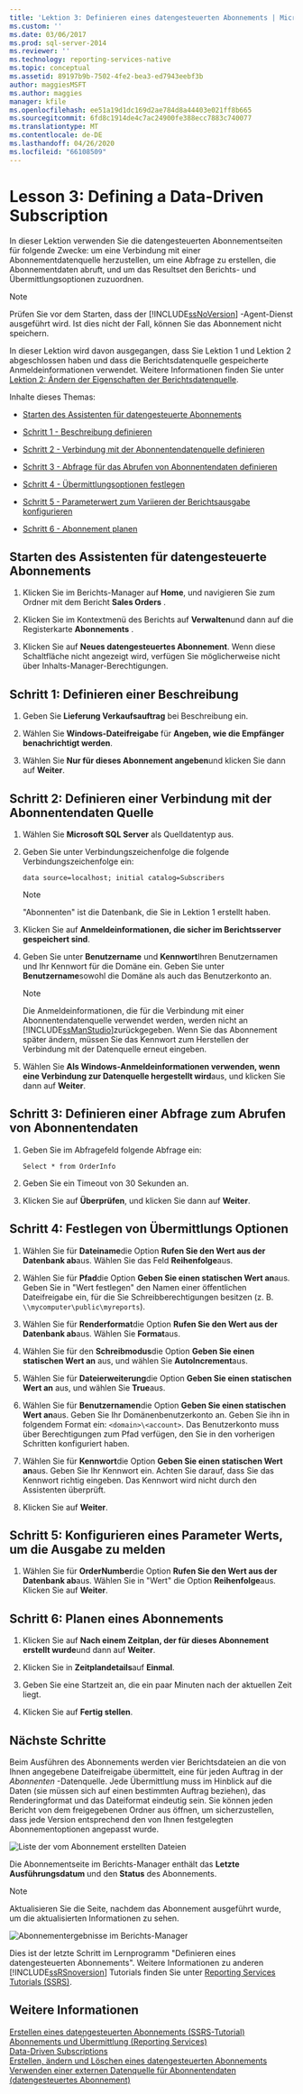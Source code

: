 ```yaml
---
title: 'Lektion 3: Definieren eines datengesteuerten Abonnements | Microsoft-Dokumentation'
ms.custom: ''
ms.date: 03/06/2017
ms.prod: sql-server-2014
ms.reviewer: ''
ms.technology: reporting-services-native
ms.topic: conceptual
ms.assetid: 89197b9b-7502-4fe2-bea3-ed7943eebf3b
author: maggiesMSFT
ms.author: maggies
manager: kfile
ms.openlocfilehash: ee51a19d1dc169d2ae784d8a44403e021ff8b665
ms.sourcegitcommit: 6fd8c1914de4c7ac24900fe388ecc7883c740077
ms.translationtype: MT
ms.contentlocale: de-DE
ms.lasthandoff: 04/26/2020
ms.locfileid: "66108509"
---
```

# <a name="lesson-3-defining-a-data-driven-subscription"></a>Lesson 3: Defining a Data-Driven Subscription
  In dieser Lektion verwenden Sie die datengesteuerten Abonnementseiten für folgende Zwecke: um eine Verbindung mit einer Abonnementdatenquelle herzustellen, um eine Abfrage zu erstellen, die Abonnementdaten abruft, und um das Resultset den Berichts- und Übermittlungsoptionen zuzuordnen.  
  
> [!NOTE]  
>  Prüfen Sie vor dem Starten, dass der [!INCLUDE[ssNoVersion](../includes/ssnoversion-md.md)] -Agent-Dienst ausgeführt wird. Ist dies nicht der Fall, können Sie das Abonnement nicht speichern.  
  
 In dieser Lektion wird davon ausgegangen, dass Sie Lektion 1 und Lektion 2 abgeschlossen haben und dass die Berichtsdatenquelle gespeicherte Anmeldeinformationen verwendet.  Weitere Informationen finden Sie unter [Lektion 2: Ändern der Eigenschaften der Berichtsdatenquelle](../reporting-services/lesson-2-modifying-the-report-data-source-properties.md).  
  
 Inhalte dieses Themas:  
  
-   [Starten des Assistenten für datengesteuerte Abonnements](#bkmk_startwizard)  
  
-   [Schritt 1 - Beschreibung definieren](#bkmk_definesubscription)  
  
-   [Schritt 2 - Verbindung mit der Abonnentendatenquelle definieren](#bkmk_defineconnectiontosubscriber)  
  
-   [Schritt 3 - Abfrage für das Abrufen von Abonnentendaten definieren](#bkmk_definequery)  
  
-   [Schritt 4 - Übermittlungsoptionen festlegen](#bkmk_set_deliveryoptions)  
  
-   [Schritt 5 - Parameterwert zum Variieren der Berichtsausgabe konfigurieren](#bkmk_configure_parameter)  
  
-   [Schritt 6 - Abonnement planen](#bkmk_schedule_subscription)  
  
##  <a name="start-the-data-driven-subscription-wizard"></a><a name="bkmk_startwizard"></a>Starten des Assistenten für datengesteuerte Abonnements  
  
1.  Klicken Sie im Berichts-Manager auf **Home**, und navigieren Sie zum Ordner mit dem Bericht **Sales Orders** .  
  
2.  Klicken Sie im Kontextmenü des Berichts auf **Verwalten**und dann auf die Registerkarte **Abonnements** .  
  
3.  Klicken Sie auf **Neues datengesteuertes Abonnement**. Wenn diese Schaltfläche nicht angezeigt wird, verfügen Sie möglicherweise nicht über Inhalts-Manager-Berechtigungen.  
  
##  <a name="step-1---define-a-description"></a><a name="bkmk_definesubscription"></a>Schritt 1: Definieren einer Beschreibung  
  
1.  Geben Sie **Lieferung Verkaufsauftrag** bei Beschreibung ein.  
  
2.  Wählen Sie **Windows-Dateifreigabe** für **Angeben, wie die Empfänger benachrichtigt werden**.  
  
3.  Wählen Sie **Nur für dieses Abonnement angeben**und klicken Sie dann auf **Weiter**.  
  
##  <a name="step-2---define-a-connection-to-the-subscriber-data-source"></a><a name="bkmk_defineconnectiontosubscriber"></a>Schritt 2: Definieren einer Verbindung mit der Abonnentendaten Quelle  
  
1.  Wählen Sie **Microsoft SQL Server** als Quelldatentyp aus.  
  
2.  Geben Sie unter Verbindungszeichenfolge die folgende Verbindungszeichenfolge ein:  
  
    ```  
    data source=localhost; initial catalog=Subscribers  
    ```  
  
    > [!NOTE]  
    >  "Abonnenten" ist die Datenbank, die Sie in Lektion 1 erstellt haben.  
  
3.  Klicken Sie auf **Anmeldeinformationen, die sicher im Berichtsserver gespeichert sind**.  
  
4.  Geben Sie unter **Benutzername** und **Kennwort**Ihren Benutzernamen und Ihr Kennwort für die Domäne ein. Geben Sie unter **Benutzername**sowohl die Domäne als auch das Benutzerkonto an.  
  
    > [!NOTE]  
    >  Die Anmeldeinformationen, die für die Verbindung mit einer Abonnentendatenquelle verwendet werden, werden nicht an [!INCLUDE[ssManStudio](../includes/ssmanstudio-md.md)]zurückgegeben. Wenn Sie das Abonnement später ändern, müssen Sie das Kennwort zum Herstellen der Verbindung mit der Datenquelle erneut eingeben.  
  
5.  Wählen Sie **Als Windows-Anmeldeinformationen verwenden, wenn eine Verbindung zur Datenquelle hergestellt wird**aus, und klicken Sie dann auf **Weiter**.  
  
##  <a name="step-3---define-a-query-to-retrieve-subscriber-data"></a><a name="bkmk_definequery"></a>Schritt 3: Definieren einer Abfrage zum Abrufen von Abonnentendaten  
  
1.  Geben Sie im Abfragefeld folgende Abfrage ein:  
  
    ```  
    Select * from OrderInfo  
    ```  
  
2.  Geben Sie ein Timeout von 30 Sekunden an.  
  
3.  Klicken Sie auf **Überprüfen**, und klicken Sie dann auf **Weiter**.  
  
##  <a name="step-4---set-delivery-options"></a><a name="bkmk_set_deliveryoptions"></a>Schritt 4: Festlegen von Übermittlungs Optionen  
  
1.  Wählen Sie für **Dateiname**die Option **Rufen Sie den Wert aus der Datenbank ab**aus. Wählen Sie das Feld **Reihenfolge**aus.  
  
2.  Wählen Sie für **Pfad**die Option **Geben Sie einen statischen Wert an**aus. Geben Sie in "Wert festlegen" den Namen einer öffentlichen Dateifreigabe ein, für die Sie Schreibberechtigungen besitzen (z. B. `\\mycomputer\public\myreports`).  
  
3.  Wählen Sie für **Renderformat**die Option **Rufen Sie den Wert aus der Datenbank ab**aus. Wählen Sie **Format**aus.  
  
4.  Wählen Sie für den **Schreibmodus**die Option **Geben Sie einen statischen Wert an** aus, und wählen Sie **AutoIncrement**aus.  
  
5.  Wählen Sie für **Dateierweiterung**die Option **Geben Sie einen statischen Wert an** aus, und wählen Sie **True**aus.  
  
6.  Wählen Sie für **Benutzernamen**die Option **Geben Sie einen statischen Wert an**aus. Geben Sie Ihr Domänenbenutzerkonto an. Geben Sie ihn in folgendem Format ein: `<domain>\<account>`. Das Benutzerkonto muss über Berechtigungen zum Pfad verfügen, den Sie in den vorherigen Schritten konfiguriert haben.  
  
7.  Wählen Sie für **Kennwort**die Option **Geben Sie einen statischen Wert an**aus. Geben Sie Ihr Kennwort ein. Achten Sie darauf, dass Sie das Kennwort richtig eingeben. Das Kennwort wird nicht durch den Assistenten überprüft.  
  
8.  Klicken Sie auf **Weiter**.  
  
##  <a name="step-5---configure-a-parameter-value-to-very-report-output"></a><a name="bkmk_configure_parameter"></a>Schritt 5: Konfigurieren eines Parameter Werts, um die Ausgabe zu melden  
  
1.  Wählen Sie für **OrderNumber**die Option **Rufen Sie den Wert aus der Datenbank ab**aus. Wählen Sie in "Wert" die Option **Reihenfolge**aus. Klicken Sie auf **Weiter**.  
  
##  <a name="step-6---to-schedule-a-subscription"></a><a name="bkmk_schedule_subscription"></a>Schritt 6: Planen eines Abonnements  
  
1.  Klicken Sie auf **Nach einem Zeitplan, der für dieses Abonnement erstellt wurde**und dann auf **Weiter**.  
  
2.  Klicken Sie in **Zeitplandetails**auf **Einmal**.  
  
3.  Geben Sie eine Startzeit an, die ein paar Minuten nach der aktuellen Zeit liegt.  
  
4.  Klicken Sie auf **Fertig stellen**.  
  
## <a name="next-steps"></a>Nächste Schritte  
 Beim Ausführen des Abonnements werden vier Berichtsdateien an die von Ihnen angegebene Dateifreigabe übermittelt, eine für jeden Auftrag in der *Abonnenten* -Datenquelle. Jede Übermittlung muss im Hinblick auf die Daten (sie müssen sich auf einen bestimmten Auftrag beziehen), das Renderingformat und das Dateiformat eindeutig sein. Sie können jeden Bericht von dem freigegebenen Ordner aus öffnen, um sicherzustellen, dass jede Version entsprechend den von Ihnen festgelegten Abonnementoptionen angepasst wurde.  
  
 ![Liste der vom Abonnement erstellten Dateien](../../2014/tutorials/media/ssrs-tutorial-datadriven-subscription-filelist.gif "Liste der vom Abonnement erstellten Dateien")  
  
 Die Abonnementseite im Berichts-Manager enthält das **Letzte Ausführungsdatum** und den **Status** des Abonnements.  
  
> [!NOTE]  
>  Aktualisieren Sie die Seite, nachdem das Abonnement ausgeführt wurde, um die aktualisierten Informationen zu sehen.  
  
 ![Abonnementergebnisse im Berichts-Manager](../../2014/tutorials/media/ssrs-tutorial-datadriven-subscription-status-reportmanager.gif "Abonnementergebnisse im Berichts-Manager")  
  
 Dies ist der letzte Schritt im Lernprogramm "Definieren eines datengesteuerten Abonnements". Weitere Informationen zu anderen [!INCLUDE[ssRSnoversion](../includes/ssrsnoversion-md.md)] Tutorials finden Sie unter [Reporting Services Tutorials &#40;SSRS&#41;](../reporting-services/reporting-services-tutorials-ssrs.md).  
  
## <a name="see-also"></a>Weitere Informationen  
 [Erstellen eines datengesteuerten Abonnements &#40;SSRS-Tutorial&#41;](../reporting-services/create-a-data-driven-subscription-ssrs-tutorial.md)   
 [Abonnements und Übermittlung &#40;Reporting Services&#41;](subscriptions/subscriptions-and-delivery-reporting-services.md)   
 [Data-Driven Subscriptions](subscriptions/data-driven-subscriptions.md)   
 [Erstellen, ändern und Löschen eines datengesteuerten Abonnements](subscriptions/create-modify-and-delete-data-driven-subscriptions.md)   
 [Verwenden einer externen Datenquelle für Abonnentendaten &#40;datengesteuertes Abonnement&#41;](subscriptions/use-an-external-data-source-for-subscriber-data-data-driven-subscription.md)  
  
  
